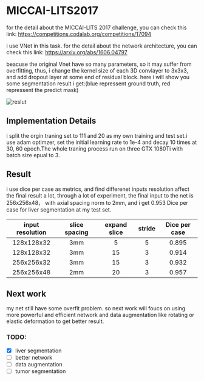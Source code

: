 # MICCAI-LITS2017
for the detail about the MICCAI-LITS 2017 challenge, you can check this link:
https://competitions.codalab.org/competitions/17094

i use VNet in this task. for the detail about the network architecture, you can check this link:
https://arxiv.org/abs/1606.04797

beacuse the original Vnet have so many parameters, so it may suffer from overfitting, thus,  i change the kernel size of each 3D convlayer to 3x3x3, and add dropout layer at some end of residual block. here i will show you some segmentation result i get:(blue repressent ground truth, red repressent the predict mask)

![reslut](https://github.com/assassint2017/MICCAI-LITS2017/blob/master/img/liver_seg.png)

## Implementation Details
i split the orgin traning set to 111 and 20 as my own training and test set.i use adam optimzer, set the initial learning rate to 1e-4 and decay 10 times at 30, 60 epoch.The whole traning process run on three GTX 1080Ti with batch size epual to 3.

## Result 
i use dice per case as metrics, and find differenet inputs resolution affect the final result a lot, through a lot of experiment, the final input to the net is 256x256x48， with axial spacing norm to 2mm, and i get 0.953 Dice per case for liver segmentation at my test set.

|input resolution|slice spacing|expand slice|stride|Dice per case|
|:--:|:--:|:--:|:--:|:--:|
|128x128x32|3mm|5|5|0.895|
|128x128x32|3mm|15|3|0.914|
|256x256x32|3mm|15|3|0.932|
|256x256x48|2mm|20|3|0.957|


## Next work
my net still have some overfit problem. so next work will foucs on using more powerful and efficient network and data augmentation like rotating or elastic deformation to get better result.

### TODO:
- [x] liver segmentation
- [ ] better network
- [ ] data augmentation
- [ ] tumor segmentation
